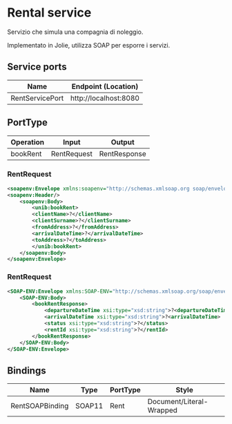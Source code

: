 
# Rental service
Servizio che simula una compagnia di noleggio.

Implementato in Jolie, utilizza SOAP per esporre i servizi.

## Service ports
| Name | Endpoint (Location) |
| - | - |
| RentServicePort | http://localhost:8080 |

## PortType
| Operation | Input | Output |
| - | - | - |
| bookRent | RentRequest | RentResponse |

### RentRequest
```xml
<soapenv:Envelope xmlns:soapenv="http://schemas.xmlsoap.org soap/envelope/" xmlns:unib="www.unibo.it.xsd">
<soapenv:Header/>
    <soapenv:Body>
        <unib:bookRent>
        <clientName>?</clientName>
        <clientSurname>?</clientSurname>
        <fromAddress>?</fromAddress>
        <arrivalDateTime>?</arrivalDateTime>
        <toAddress>?</toAddress>
        </unib:bookRent>
    </soapenv:Body>
</soapenv:Envelope>
```

### RentRequest
```xml
<SOAP-ENV:Envelope xmlns:SOAP-ENV="http://schemas.xmlsoap.org/soap/envelope/" xmlns:xsd="http://www.w3.org/2001/XMLSchema" xmlns:xsi="http://www.w3.org/2001/XMLSchema-instance">
    <SOAP-ENV:Body>
        <bookRentResponse>
            <departureDateTime xsi:type="xsd:string">?<departureDateTime>
            <arrivalDateTime xsi:type="xsd:string">?<arrivalDateTime>
            <status xsi:type="xsd:string">?</status>
            <rentId xsi:type="xsd:string">?</rentId>
        </bookRentResponse>
    </SOAP-ENV:Body>
</SOAP-ENV:Envelope>
```

## Bindings
| Name | Type | PortType | Style |
| - | - | - | - |
| RentSOAPBinding | SOAP11 | Rent | Document/Literal-Wrapped |

